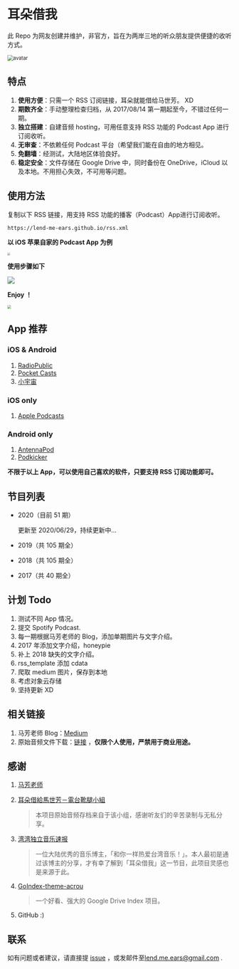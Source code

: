 # 耳朵借我

此 Repo 为网友创建并维护，非官方，旨在为两岸三地的听众朋友提供便捷的收听方式。



<img src="https://cloud.lend-me-ears.workers.dev/0:/image/avatar.png" alt="avatar" style="zoom:80%;" />



## 特点

1. **使用方便**：只需一个 RSS 订阅链接，耳朵就能借给马世芳。 XD
2. **期数齐全**：手动整理检查归档，从 2017/08/14 第一期起至今，不错过任何一期。
3. **独立搭建**：自建音频 hosting，可用任意支持 RSS 功能的 Podcast App 进行订阅收听。
4. **无审查**：不依赖任何 Podcast 平台（希望我们能在自由的地方相见。
5. **免翻墙**：经测试，大陆地区体验良好。
6. **稳定安全**：文件存储在 Google Drive 中，同时备份在 OneDrive，iCloud 以及本地。不用担心失效，不可用等问题。



## 使用方法
复制以下 RSS 链接，用支持 RSS 功能的播客（Podcast）App进行订阅收听。

```plain
https://lend-me-ears.github.io/rss.xml
```



**以 iOS 苹果自家的 Podcast App 为例**

<img src="https://cloud.lend-me-ears.workers.dev/0:/image/apple_podcast.png" style="zoom:40%;" />

**使用步骤如下**



![](https://cloud.lend-me-ears.workers.dev/0:/image/step.jpeg)



**Enjoy ！**

<img src="https://cloud.lend-me-ears.workers.dev/0:/image/preview.png" style="zoom:50%;" />

##  App 推荐

### iOS & Android

1. [RadioPublic](https://radiopublic.com) 
2. [Pocket Casts](https://www.pocketcasts.com)
3. [小宇宙](https://www.xiaoyuzhoufm.com)

### iOS only

1. [Apple Podcasts](https://apps.apple.com/cn/app/id525463029)

### Android only

1. [AntennaPod](https://antennapod.org)
2. [Podkicker](https://www.podkicker.com)



**不限于以上 App，可以使用自己喜欢的软件，只要支持 RSS 订阅功能即可。**



## 节目列表

- 2020（目前 51 期）

  更新至 2020/06/29，持续更新中...

- 2019（共 105 期全）

- 2018（共 105 期全）

- 2017（共 40 期全）



## 计划 Todo

1. 测试不同 App 情况。
2. 提交 Spotify Podcast.
3. 每一期根据马芳老师的 Blog，添加单期图片与文字介绍。
4. 2017 年添加文字介绍，honeypie
5. 补上 2018 缺失的文字介绍。
6. rss_template 添加 cdata
4. 爬取 medium 图片，保存到本地
5. 考虑对象云存储
6. 坚持更新 XD



## 相关链接

1. 马芳老师 Blog：[Medium](https://medium.com/@mafang)
2. 原始音频文件下载：[链接](https://cloud.lend-me-ears.workers.dev) ，**仅限个人使用，严禁用于商业用途。** 



## 感谢

1. [马芳老师](https://www.facebook.com/shihfang.ma)

2. [耳朵借給馬世芳－電台靴腿小組](https://www.facebook.com/groups/258827734532615) 

   > 本项目原始音频存档来自于该小组，感谢听友们的辛苦录制与无私分享。

4. [湾湾独立音乐速报](https://weibo.com/rebelfreak) 

   > 一位大陆优秀的音乐博主，「和你一样热爱台湾音乐！」。本人最初是通过该博主的分享，才有幸了解到「耳朵借我」这一节目，此项目灵感也是来源于此。

5. [GoIndex-theme-acrou](https://github.com/Aicirou/goindex-theme-acrou) 

   > 一个好看、强大的 Google Drive Index 项目。

6. GitHub :)



## 联系

如有问题或者建议，请直接提 [issue](https://github.com/lend-me-ears/lend-me-ears/issues) ，或发邮件至[lend.me.ears@gmail.com](mailto:lend.me.ears@gmail.com])  .

